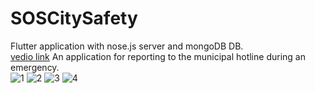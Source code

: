 ﻿# SOSCitySafety <br>
 Flutter application with nose.js server and mongoDB DB. <br>
 [vedio link](https://www.youtube.com/watch?v=_pC4Bz-ZGns)
An application for reporting to the municipal hotline during an emergency.<br>
![1](https://user-images.githubusercontent.com/108418308/210174745-6944cea4-8070-433c-9e4e-d379ebd257e5.png)
![2](https://user-images.githubusercontent.com/108418308/210174813-d0de1c3f-13ad-41dd-9554-3eeba0b2c27c.png)
![3](https://user-images.githubusercontent.com/108418308/210174854-0c467eca-b8ac-4b46-9fdf-453b0fcb3c19.png)
![4](https://user-images.githubusercontent.com/108418308/210174858-3d229b50-55cb-40a6-a127-10cc0b7e73de.png)
